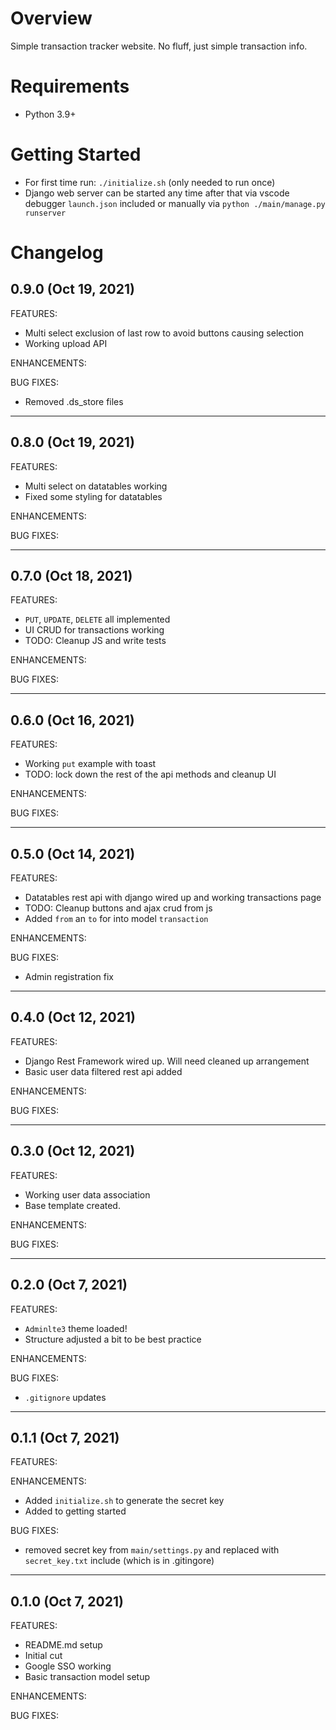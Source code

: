 # Overview
Simple transaction tracker website.
No fluff, just simple transaction info.

# Requirements
- Python 3.9+

# Getting Started
- For first time run: `./initialize.sh` (only needed to run once)
- Django web server can be started any time after that via vscode debugger `launch.json` included or manually via `python ./main/manage.py runserver`

# Changelog

## 0.9.0 (Oct 19, 2021)

FEATURES:
* Multi select exclusion of last row to avoid buttons causing selection
* Working upload API

ENHANCEMENTS:

BUG FIXES:
* Removed .ds_store files

---

## 0.8.0 (Oct 19, 2021)

FEATURES:
* Multi select on datatables working
* Fixed some styling for datatables

ENHANCEMENTS:

BUG FIXES:

---

## 0.7.0 (Oct 18, 2021)

FEATURES:
* `PUT`, `UPDATE`, `DELETE` all implemented
* UI CRUD for transactions working
* TODO: Cleanup JS and write tests

ENHANCEMENTS:

BUG FIXES:

---

## 0.6.0 (Oct 16, 2021)

FEATURES:
* Working `put` example with toast
* TODO: lock down the rest of the api methods and cleanup UI

ENHANCEMENTS:

BUG FIXES:

---

## 0.5.0 (Oct 14, 2021)

FEATURES:
* Datatables rest api with django wired up and working transactions page
* TODO: Cleanup buttons and ajax crud from js
* Added `from` an `to` for into model `transaction`

ENHANCEMENTS:

BUG FIXES:
* Admin registration fix

---

## 0.4.0 (Oct 12, 2021)

FEATURES:
* Django Rest Framework wired up. Will need cleaned up arrangement
* Basic user data filtered rest api added

ENHANCEMENTS:

BUG FIXES:

---

## 0.3.0 (Oct 12, 2021)

FEATURES:
* Working user data association
* Base template created.

ENHANCEMENTS:

BUG FIXES:

---

## 0.2.0 (Oct 7, 2021)

FEATURES:
* `Adminlte3` theme loaded!
* Structure adjusted a bit to be best practice

ENHANCEMENTS:

BUG FIXES:
* `.gitignore` updates

---

## 0.1.1 (Oct 7, 2021)

FEATURES:

ENHANCEMENTS:
* Added `initialize.sh` to generate the secret key
* Added to getting started

BUG FIXES:
* removed secret key from `main/settings.py` and replaced with `secret_key.txt` include (which is in .gitingore)
---

## 0.1.0 (Oct 7, 2021)

FEATURES:
* README.md setup
* Initial cut
* Google SSO working
* Basic transaction model setup

ENHANCEMENTS:

BUG FIXES: